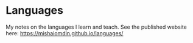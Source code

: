 # Languages
My notes on the languages I learn and teach.
See the published website here: https://mishaiomdin.github.io/languages/
